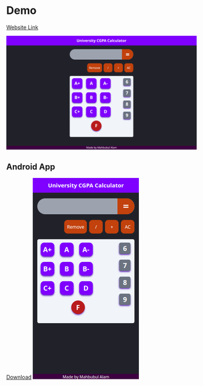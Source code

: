 # Demo

[Website Link](https://university-cgpa-calculator.web.app/)

![screenshot](./src/assets/demo.png)

## Android App

[Download](https://university-cgpa-calculator.web.app/)
![screenshot](./src/assets/demo2.png)
